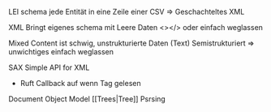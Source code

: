 LEI schema jede Entität in eine Zeile einer CSV
=> Geschachteltes XML

XML Bringt eigenes schema mit
Leere Daten <></> oder einfach weglassen

Mixed Content ist schwig, unstrukturierte Daten (Text)
Semistrukturiert => unwichtiges einfach weglassen

SAX Simple API for XML
- Ruft Callback auf wenn Tag gelesen

Document Object Model [[Trees|Tree]] Psrsing